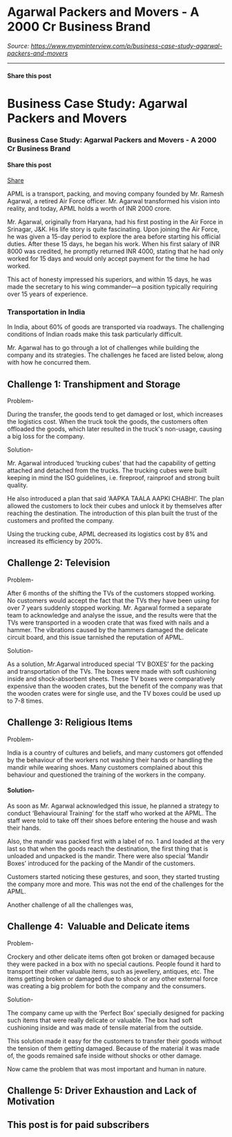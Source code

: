 # Agarwal Packers and Movers - A 2000 Cr Business Brand

*Source: https://www.mypminterview.com/p/business-case-study-agarwal-packers-and-movers*

---

#### Share this post

# Business Case Study: Agarwal Packers and Movers

### Business Case Study: Agarwal Packers and Movers - A 2000 Cr Business Brand

#### Share this post

[Share](https://www.mypminterview.com/p/business-case-study-agarwal-packers-and-movers?utm_source=substack&utm_medium=email&utm_content=share&action=share)

APML is a transport, packing, and moving company founded by Mr. Ramesh Agarwal, a retired Air Force officer. Mr. Agarwal transformed his vision into reality, and today, APML holds a worth of INR 2000 crore.

Mr. Agarwal, originally from Haryana, had his first posting in the Air Force in Srinagar, J&K. His life story is quite fascinating. Upon joining the Air Force, he was given a 15-day period to explore the area before starting his official duties. After these 15 days, he began his work. When his first salary of INR 8000 was credited, he promptly returned INR 4000, stating that he had only worked for 15 days and would only accept payment for the time he had worked.

This act of honesty impressed his superiors, and within 15 days, he was made the secretary to his wing commander—a position typically requiring over 15 years of experience.

### Transportation in India

In India, about 60% of goods are transported via roadways. The challenging conditions of Indian roads make this task particularly difficult.

Mr. Agarwal has to go through a lot of challenges while building the company and its strategies. The challenges he faced are listed below, along with how he concurred them.

## Challenge 1: Transhipment and Storage

Problem-

During the transfer, the goods tend to get damaged or lost, which increases the logistics cost. When the truck took the goods, the customers often offloaded the goods, which later resulted in the truck's non-usage, causing a big loss for the company.

Solution-

Mr. Agarwal introduced ‘trucking cubes’ that had the capability of getting attached and detached from the trucks. The trucking cubes were built keeping in mind the ISO guidelines, i.e. fireproof, rainproof and strong built quality.

He also introduced a plan that said ‘AAPKA TAALA AAPKI CHABHI’. The plan allowed the customers to lock their cubes and unlock it by themselves after reaching the destination. The introduction of this plan built the trust of the customers and profited the company.

Using the trucking cube, APML decreased its logistics cost by 8% and increased its efficiency by 200%.

## Challenge 2: Television

Problem-

After 6 months of the shifting the TVs of the customers stopped working. No customers would accept the fact that the TVs they have been using for over 7 years suddenly stopped working. Mr. Agarwal formed a separate team to acknowledge and analyse the issue, and the results were that the TVs were transported in a wooden crate that was fixed with nails and a hammer. The vibrations caused by the hammers damaged the delicate circuit board, and this issue tarnished the reputation of APML.

> 

Solution-

As a solution, Mr.Agarwal introduced special ‘TV BOXES’ for the packing and transportation of the TVs. The boxes were made with soft cushioning inside and shock-absorbent sheets. These TV boxes were comparatively expensive than the wooden crates, but the benefit of the company was that the wooden crates were for single use, and the TV boxes could be used up to 7-8 times.

## Challenge 3: Religious Items

Problem-

India is a country of cultures and beliefs, and many customers got offended by the behaviour of the workers not washing their hands or handling the mandir while wearing shoes. Many customers complained about this behaviour and questioned the training of the workers in the company.

#### Solution-

As soon as Mr. Agarwal acknowledged this issue, he planned a strategy to conduct ‘Behavioural Training’ for the staff who worked at the APML. The staff were told to take off their shoes before entering the house and wash their hands.

Also, the mandir was packed first with a label of no. 1 and loaded at the very last so that when the goods reach the destination, the first thing that is unloaded and unpacked is the mandir. There were also special ‘Mandir Boxes’ introduced for the packing of the Mandir of the customers.

Customers started noticing these gestures, and soon, they started trusting the company more and more. This was not the end of the challenges for the APML.

Another challenge of all the challenges was,

## Challenge 4:  Valuable and Delicate items

Problem-

Crockery and other delicate items often got broken or damaged because they were packed in a box with no special cautions. People found it hard to transport their other valuable items, such as jewellery, antiques, etc. The items getting broken or damaged due to shock or any other external force was creating a big problem for both the company and the consumers.

Solution-

The company came up with the ‘Perfect Box’ specially designed for packing such items that were really delicate or valuable. The box had soft cushioning inside and was made of tensile material from the outside.

This solution made it easy for the customers to transfer their goods without the tension of them getting damaged. Because of the material it was made of, the goods remained safe inside without shocks or other damage.

Now came the problem that was most important and human in nature.

## Challenge 5: Driver Exhaustion and Lack of Motivation

## This post is for paid subscribers

